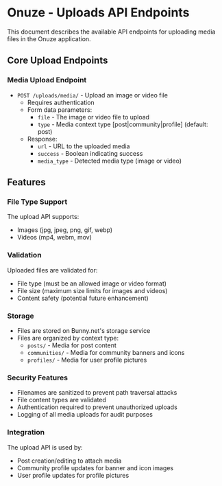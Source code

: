 # Onuze - Uploads API Endpoints

This document describes the available API endpoints for uploading media files in the Onuze application.

## Core Upload Endpoints

### Media Upload Endpoint

- `POST /uploads/media/` - Upload an image or video file
  - Requires authentication
  - Form data parameters:
    - `file` - The image or video file to upload
    - `type` - Media context type [post|community|profile] (default: post)
  - Response:
    - `url` - URL to the uploaded media
    - `success` - Boolean indicating success
    - `media_type` - Detected media type (image or video)

## Features

### File Type Support
The upload API supports:
- Images (jpg, jpeg, png, gif, webp)
- Videos (mp4, webm, mov)

### Validation
Uploaded files are validated for:
- File type (must be an allowed image or video format)
- File size (maximum size limits for images and videos)
- Content safety (potential future enhancement)

### Storage
- Files are stored on Bunny.net's storage service
- Files are organized by context type:
  - `posts/` - Media for post content
  - `communities/` - Media for community banners and icons
  - `profiles/` - Media for user profile pictures

### Security Features
- Filenames are sanitized to prevent path traversal attacks
- File content types are validated
- Authentication required to prevent unauthorized uploads
- Logging of all media uploads for audit purposes

### Integration
The upload API is used by:
- Post creation/editing to attach media
- Community profile updates for banner and icon images
- User profile updates for profile pictures 